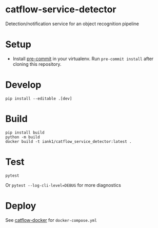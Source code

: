 # catflow-service-detector

Detection/notification service for an object recognition pipeline

# Setup

* Install [pre-commit](https://pre-commit.com/#install) in your virtualenv. Run
`pre-commit install` after cloning this repository.

# Develop

```
pip install --editable .[dev]
```

# Build

```
pip install build
python -m build
docker build -t iank1/catflow_service_detector:latest .
```

# Test

```
pytest
```

Or `pytest --log-cli-level=DEBUG` for more diagnostics

# Deploy

See [catflow-docker](https://github.com/iank/catflow-docker) for `docker-compose.yml`
